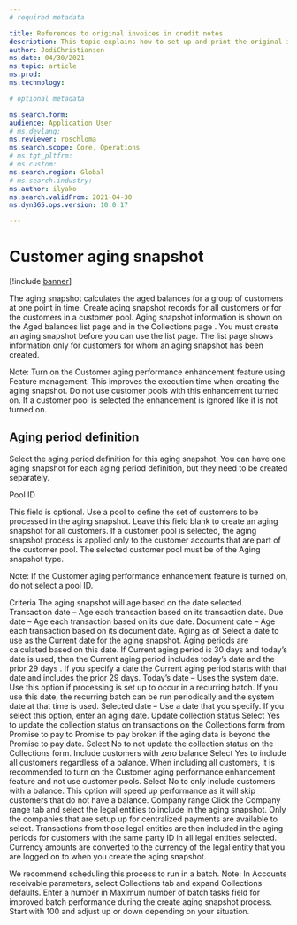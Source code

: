```yaml
---
# required metadata

title: References to original invoices in credit notes
description: This topic explains how to set up and print the original invoice numbers in related credit notes.
author: JodiChristiansen
ms.date: 04/30/2021
ms.topic: article
ms.prod: 
ms.technology: 

# optional metadata

ms.search.form: 
audience: Application User
# ms.devlang: 
ms.reviewer: roschloma
ms.search.scope: Core, Operations
# ms.tgt_pltfrm: 
# ms.custom: 
ms.search.region: Global
# ms.search.industry: 
ms.author: ilyako
ms.search.validFrom: 2021-04-30
ms.dyn365.ops.version: 10.0.17

---
```


# Customer aging snapshot

[!include [banner](../includes/banner.md)]

The aging snapshot calculates the aged balances for a group of customers at one point in time. Create aging snapshot records for all customers or for the customers in a customer pool. Aging snapshot information is shown on the Aged balances list page and in the Collections page . You must create an aging snapshot before you can use the list page. The list page shows information only for customers for whom an aging snapshot has been created.

Note: Turn on the Customer aging performance enhancement feature using Feature management. This improves the execution time when creating the aging snapshot. Do not use customer pools with this enhancement turned on. If a customer pool is selected the enhancement is ignored like it is not turned on. 

## Aging period definition

Select the aging period definition for this aging snapshot. You can have one aging snapshot for each aging period definition, but they need to be created separately. 

Pool ID

This   field is optional. Use a pool to define the set of customers to be processed in the aging snapshot. Leave this field blank to create an aging snapshot for all customers. If a customer pool is selected, the aging snapshot process is applied only to the customer accounts that are part of the customer pool. The selected customer pool must be of the Aging snapshot type.

Note: If the Customer aging performance enhancement feature is turned on, do not select a pool ID. 

Criteria
The aging snapshot will age based on the date selected. 
Transaction date – Age each transaction based on its transaction date.
Due date – Age each transaction based on its due date.
Document date – Age each transaction based on its document date.
Aging as of
Select a date to use as the Current date for the aging snapshot. Aging periods are calculated based on this date. If Current aging period is 30 days and today’s date is used, then the Current aging period includes today’s date and the prior 29 days  . If you specify a date the Current aging period starts with that date and includes the prior 29 days. 
Today’s date – Uses the system date. Use this option if processing is set up to occur in a recurring batch. If you use this date, the recurring batch can be run periodically and the system date at that time is used. 
Selected date – Use a date that you specify. If you select this option, enter an aging date. 
Update collection status
Select Yes to update the collection status on transactions on the Collections form from Promise to pay to Promise to pay broken if the aging data is beyond the Promise to pay date. 
Select No to not update the collection status on the Collections form. 
Include customers with zero balance
Select Yes to include all customers regardless of a balance. When including all customers, it is recommended to turn on the Customer aging performance enhancement feature and not use customer pools.
Select No to only include customers with a balance. This option will speed up performance as it will skip customers that do not have a balance. 
Company range
Click the Company range tab and select the legal entities to include in the aging snapshot. Only the companies that are setup up for centralized payments are available to select. Transactions from those legal entities are then included in the aging periods for customers with the same party ID in all     legal entities selected. Currency amounts are converted to the currency of the legal entity that you are logged on to when you create the aging snapshot. 

We recommend scheduling this process to run in a batch.
Note: In Accounts receivable parameters, select Collections tab and expand Collections defaults. Enter a number in Maximum number of batch tasks field for improved batch performance during the create aging snapshot process. Start with 100 and adjust up or down depending on your situation.
